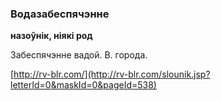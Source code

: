 ### Водазабеспячэнне
**назоўнік, ніякі род**

Забеспячэнне вадой. В. города.

<a rel="author">[http://rv-blr.com/](http://rv-blr.com/slounik.jsp?letterId=0&maskId=0&pageId=538)</a>
